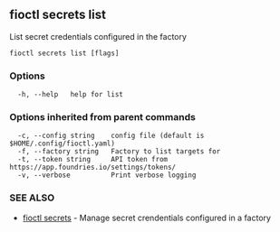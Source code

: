 ## fioctl secrets list

List secret credentials configured in the factory

```
fioctl secrets list [flags]
```

### Options

```
  -h, --help   help for list
```

### Options inherited from parent commands

```
  -c, --config string    config file (default is $HOME/.config/fioctl.yaml)
  -f, --factory string   Factory to list targets for
  -t, --token string     API token from https://app.foundries.io/settings/tokens/
  -v, --verbose          Print verbose logging
```

### SEE ALSO

* [fioctl secrets](fioctl_secrets.md)	 - Manage secret crendentials configured in a factory


